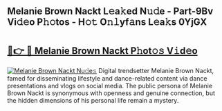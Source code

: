 ## Melanie Brown Nackt L𝚎a𝚔ed N𝚞𝚍e - Part-9Bv Vi𝚍𝚎o P𝚑𝚘tos - H𝚘𝚝 O𝚗𝚕yf𝚊ns L𝚎a𝚔s 0YjGX

# <h2><a href="http://kf3w69.oniu.top/?m=Melanie+Brown+Nackt">🔗👉 🔴 Melanie Brown Nackt P𝚑ot𝚘𝚜 V𝚒d𝚎o</a></h2>

[![Melanie Brown Nackt Nu𝚍e𝚜](https://i.imgur.com/0qMVB7G.gif)](http://kf3w69.oniu.top/?m=Melanie+Brown+Nackt)
Digital trendsetter Melanie Brown Nackt, famed for disseminating lifestyle and dance-related content via dance presentations and vlogs on social media. The public persona of Melanie Brown Nackt is synonymous with openness and genuine connection, but the hidden dimensions of his personal life remain a mystery.  
